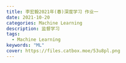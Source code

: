 ```yaml
---
title: 李宏毅2021年(春)深度学习 作业一
date: 2021-10-20
categories: Machine Learning
description: 监督学习
tags: 
  - Machine Learning
keywords: "ML"
cover: https://files.catbox.moe/53u8pl.png
---
```


